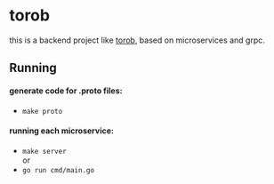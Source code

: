 # torob
this is a backend project like [torob](https://torob.ir), based on microservices and grpc.

## Running
#### generate code for .proto files:  
- `make proto`  

#### running each microservice:  
- `make server`  
 or   
- `go run cmd/main.go`
